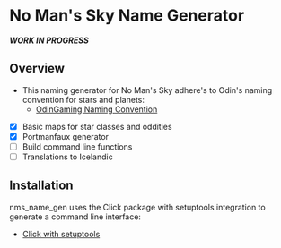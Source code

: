 # No Man's Sky Name Generator

***WORK IN PROGRESS***

## Overview

* This naming generator for No Man's Sky adhere's to Odin's naming convention for stars and planets:
  * [OdinGaming Naming Convention](https://www.odingaming.com/2018/01/15/no-mans-sky-naming-convention)

* [x] Basic maps for star classes and oddities
* [x] Portmanfaux generator
* [ ] Build command line functions
* [ ] Translations to Icelandic

## Installation

nms_name_gen uses the Click package with setuptools integration to generate a command line interface:

* [Click with setuptools](https://click.palletsprojects.com/en/7.x/setuptools/)
